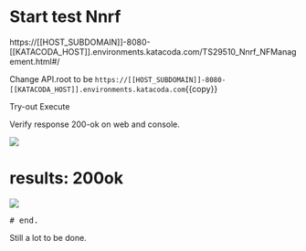 # Start test Nnrf


https://[[HOST_SUBDOMAIN]]-8080-[[KATACODA_HOST]].environments.katacoda.com/TS29510_Nnrf_NFManagement.html#/


Change API.root to be  ```https://[[HOST_SUBDOMAIN]]-8080-[[KATACODA_HOST]].environments.katacoda.com```{{copy}}

Try-out
Execute

Verify response 200-ok on web and console.

![](3gpp-2.png)


# results:  200ok

![](3gpp-3.png)



<pre class="file">
# end.
</pre>


Still a lot to be done.

